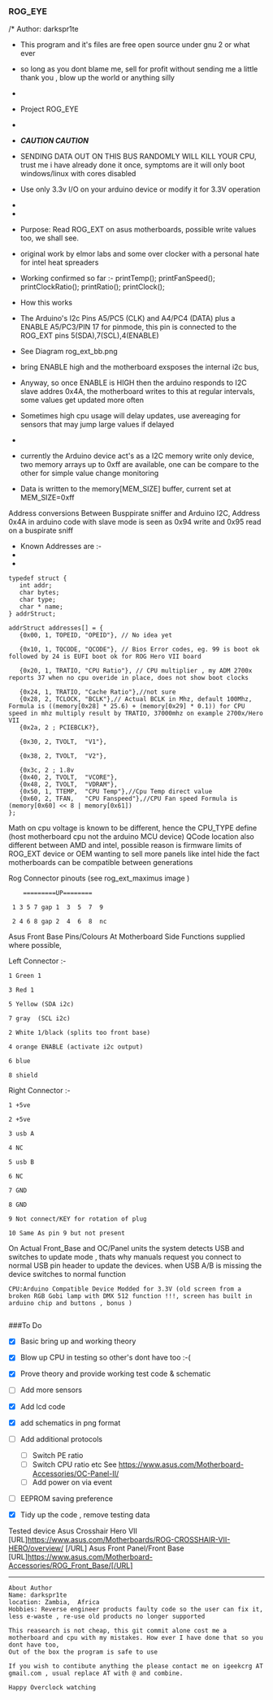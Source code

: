 ### ROG_EYE
/* Author: darkspr1te
 * This program and it's files are free open source under gnu 2 or what ever
 * so long as you dont blame me, sell for profit without sending me a little thank you , blow up the world or anything silly
 * 
 * Project ROG_EYE
 *  
 * ***CAUTION CAUTION***
 * SENDING DATA OUT ON THIS BUS RANDOMLY WILL KILL YOUR CPU, trust me i have already done it once, symptoms are it will only boot windows/linux with cores disabled
 * Use only 3.3v I/O on your arduino device or modify it for 3.3V operation 
 *
 *
 * Purpose: Read ROG_EXT on asus motherboards, possible write values too, we shall see.  
 * original work by elmor labs and some over clocker with a personal hate for intel heat spreaders
 * Working confirmed so far :-
    printTemp();
    printFanSpeed();
    printClockRatio();
	printRatio();
	printClock();

 * How this works
 * The Arduino's I2c Pins A5/PC5 (CLK) and A4/PC4 (DATA) plus a ENABLE A5/PC3/PIN 17 for pinmode, this pin is connected to the ROG_EXT pins 5(SDA),7(SCL),4(ENABLE)
 * See Diagram rog_ext_bb.png
 * bring ENABLE high and the motherboard exsposes the internal i2c bus,

 * Anyway, so once ENABLE is HIGH then the arduino responds to I2C slave addres 0x4A, the motherboard writes to this at regular intervals, some values get updated more often
 * Sometimes high cpu usage will delay updates, use avereaging for sensors that may jump large values if delayed
 * 
 * currently the Arduino device act's as a I2C memory write only device, two memory arrays up to 0xff are available, one can be compare to the other for simple value change monitoring
 * Data is written to the memory[MEM_SIZE] buffer, current set at MEM_SIZE=0xff 


Address conversions Between Busppirate sniffer and Arduino I2C, Address 0x4A in arduino code with slave mode is seen as 0x94 write and 0x95 read on a buspirate sniff
 
 * Known Addresses are :-
 *
 *
 ```
typedef struct {
    int addr;
    char bytes;
    char type;
    char * name;
} addrStruct;
 
addrStruct addresses[] = {
    {0x00, 1, TOPEID, "OPEID"}, // No idea yet

    {0x10, 1, TQCODE, "QCODE"}, // Bios Error codes, eg. 99 is boot ok followed by 24 is EUFI boot ok for ROG Hero VII board

    {0x20, 1, TRATIO, "CPU Ratio"}, // CPU multiplier , my ADM 2700x reports 37 when no cpu overide in place, does not show boot clocks

    {0x24, 1, TRATIO, "Cache Ratio"},//not sure
    {0x28, 2, TCLOCK, "BCLK"},// Actual BCLK in Mhz, default 100Mhz, Formula is ((memory[0x28] * 25.6) + (memory[0x29] * 0.1)) for CPU speed in mhz multiply result by TRATIO, 37000mhz on example 2700x/Hero VII
    {0x2a, 2 ; PCIEBCLK?},

    {0x30, 2, TVOLT,  "V1"},

    {0x38, 2, TVOLT,  "V2"},

    {0x3c, 2 ; 1.8v
    {0x40, 2, TVOLT,  "VCORE"},
    {0x48, 2, TVOLT,  "VDRAM"},
    {0x50, 1, TTEMP,  "CPU Temp"},//Cpu Temp direct value 
    {0x60, 2, TFAN,   "CPU Fanspeed"},//CPU Fan speed Formula is (memory[0x60] << 8 | memory[0x61])
}; 
```
Math on cpu voltage is known to be different, hence the CPU_TYPE define (host motherboard cpu not the arduino MCU device) 
QCode location also different between AMD and intel, possible reason is firmware limits of ROG_EXT device or OEM wanting to sell more panels like intel hide the fact motherboards can be compatible between generations 


Rog Connector pinouts  (see rog_ext_maximus image ) 
```
    =========UP========

 1 3 5 7 gap 1  3  5  7  9
 
 2 4 6 8 gap 2  4  6  8  nc
 ```
 
 
Asus Front Base Pins/Colours At Motherboard Side
Functions supplied where possible, 

Left Connector :-
```
1 Green 1

3 Red 1  

5 Yellow (SDA i2c)

7 gray  (SCL i2c)

2 White 1/black (splits too front base) 

4 orange ENABLE (activate i2c output)

6 blue

8 shield 
``` 

Right Connector :-
```
1 +5ve

2 +5ve

3 usb A

4 NC

5 usb B

6 NC

7 GND

8 GND

9 Not connect/KEY for rotation of plug 

10 Same As pin 9 but not present
```

On Actual Front_Base and OC/Panel units the system detects USB and switches to update mode , thats why manuals request you connect to normal USB pin header to update the devices. 
when USB A/B is missing the device switches to normal function

```
CPU:Arduino Compatible Device Modded for 3.3V (old screen from a broken RGB Gobi lamp with DMX 512 function !!!, screen has built in arduino chip and buttons , bonus )


```

###To Do

- [x] Basic bring up and working theory
- [x] Blow up CPU in testing so other's dont have too :-(
- [x] Prove theory and provide working test code & schematic 
- [ ] Add more sensors
- [x] Add lcd code 

- [x] add schematics in png format 
- [ ] Add additional protocols
  - [ ] Switch PE ratio
  - [ ] Switch CPU ratio etc See https://www.asus.com/Motherboard-Accessories/OC-Panel-II/
  - [ ] Add power on via event 

- [ ] EEPROM saving preference

- [x] Tidy up the code , remove testing data 


Tested device 
Asus Crosshair Hero VII [URL]https://www.asus.com/Motherboards/ROG-CROSSHAIR-VII-HERO/overview/ [/URL]
Asus Front Panel/Front Base [URL]https://www.asus.com/Motherboard-Accessories/ROG_Front_Base/[/URL]
			  
---

```
About Author
Name: darkspr1te
location: Zambia,  Africa
Hobbies: Reverse engineer products faulty code so the user can fix it, less e-waste , re-use old products no longer supported 

This reasearch is not cheap, this git commit alone cost me a motherboard and cpu with my mistakes. How ever I have done that so you dont have too, 
Out of the box the program is safe to use 

If you wish to contibute anything the please contact me on igeekcrg AT gmail.com , usual replace AT with @ and combine. 

Happy Overclock watching 
```
 
